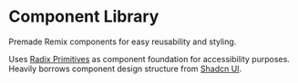 # Component Library

Premade Remix components for easy reusability and styling.

Uses [Radix Primitives](https://www.radix-ui.com) as component foundation for accessibility purposes. Heavily borrows component design structure from [Shadcn UI](https://ui.shadcn.com).